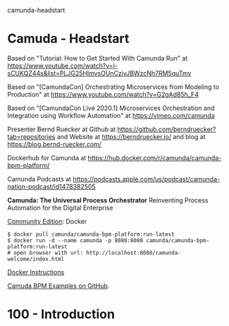 camunda-headstart
# Camuda - Headstart

Based on "Tutorial: How to Get Started With Camunda Run" at https://www.youtube.com/watch?v=l-sCUKQZ44s&list=PLJG25HlmvsOUnCziyJBWzcNh7RM5quTmv

Based on "[CamundaCon] Orchestrating Microservices from Modeling to Production" at https://www.youtube.com/watch?v=G2gAd85h_F4

Based on "[CamundaCon Live 2020.1] Microservices Orchestration and Integration using Workflow Automation" at https://vimeo.com/camunda

Presenter Bernd Ruecker at Github at https://github.com/berndruecker?tab=repositories and Website at  https://berndruecker.io/ and blog at https://blog.bernd-ruecker.com/

Dockerhub for Camunda at https://hub.docker.com/r/camunda/camunda-bpm-platform/

Camunda Podcasts at https://podcasts.apple.com/us/podcast/camunda-nation-podcast/id1478382505

**Camunda: The Universal Process Orchestrator**
Reinventing Process Automation for the Digital Enterprise

[Community Edition](https://camunda.com/download/): Docker

```
$ docker pull camunda/camunda-bpm-platform:run-latest
$ docker run -d ‐‐name camunda -p 8080:8080 camunda/camunda-bpm-platform:run-latest
# open browser with url: http://localhost:8080/camunda-welcome/index.html
```

[Docker Instructions](https://docs.camunda.org/manual/latest/installation/docker/?__hstc=252030934.147812eae1d6e39e3329554164a413ce.1644772440934.1644772440934.1644772440934.1&__hssc=252030934.4.1644772440935&__hsfp=584605664)

[Camuda BPM Examples on GitHub](https://github.com/camunda/camunda-bpm-examples).

# 100 - Introduction

